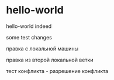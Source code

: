# hello-world
hello-world indeed

some test changes


правка с локальной машины

правка из второй локальной ветки

тест конфликта - разрешение конфликта